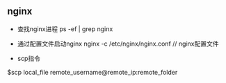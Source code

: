 

## nginx


* 查找nginx进程
ps -ef | grep nginx
* 通过配置文件启动nginx
nginx -c  /etc/nginx/nginx.conf  // nginx配置文件

* scp指令

$scp local_file remote_username@remote_ip:remote_folder
